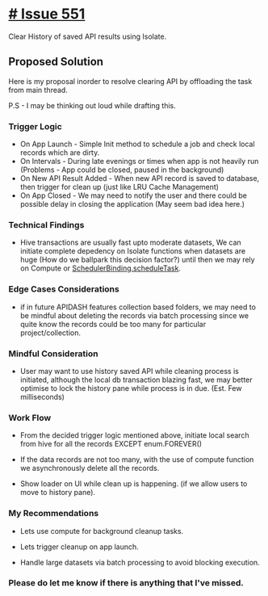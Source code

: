 # [# Issue 551](https://github.com/foss42/apidash/issues/551)
Clear History of saved API results using Isolate.

## Proposed Solution

Here is my proposal inorder to resolve clearing API by offloading the task from main thread. 

P.S - I may be thinking out loud while drafting this.

### Trigger Logic

+ On App Launch - Simple Init method to schedule a job and check local records which are dirty.
+ On Intervals - During late evenings or times when app is not heavily run (Problems - App could be closed, paused in the background)
+ On New API Result Added - When new API record is saved to database, then trigger for clean up (just like LRU Cache Management)
+ On App Closed - We may need to notify the user and there could be possible delay in closing the application (May seem bad idea here.)

### Technical Findings

+ Hive transactions are usually fast upto moderate datasets, We can initiate complete depedency on Isolate functions when datasets are huge (How do we ballpark this decision factor?) until then we may rely on Compute or [SchedulerBinding.scheduleTask](https://api.flutter.dev/flutter/foundation/compute.html).

### Edge Cases Considerations

+ if in future APIDASH features collection based folders, we may need to be mindful about deleting the records via batch processing since we quite know the records could be too many for particular project/collection.


### Mindful Consideration

+ User may want to use history saved API while cleaning process is initiated, although the local db transaction blazing fast, we may better optimise to lock the history pane while process is in due. (Est. Few milliseconds)

### Work Flow
+ From the decided trigger logic mentioned above, initiate local search from hive for all the records EXCEPT enum.FOREVER()

+ If the data records are not too many, with the use of compute function we asynchronously delete all the records.

+ Show loader on UI while clean up is happening. (if we allow users to move to history pane).


### My Recommendations

+ Lets use compute for background cleanup tasks.

+ Lets trigger cleanup on app launch.

+ Handle large datasets via batch processing to avoid blocking execution.


### Please do let me know if there is anything that I've missed.


